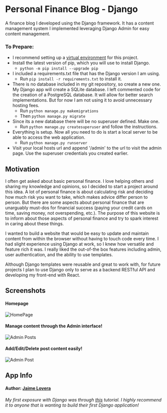 # Personal Finance Blog - Django

A finance blog I developed using the Django framework. It has a content management system I implemented leveraging Django Admin for easy content management.

### To Prepare:

- I recommend setting up a [virtual environment](https://docs.python.org/3/library/venv.html) for this project.
- Install the latest version of pip, which you will use to install Django.
  - `python -m pip install --upgrade pip`
- I included a requirements.txt file that has the Django version I am using.
  - Run `pip install -r requirements.txt` to install it.
- There is no database included in my git repository, so create a new one. My Django app will create a SQLite database. I left commented code for the creation of a PostgreSQL database. It will allow for better search implementations. But for now I am not using it to avoid unnecessary hosting fees.
  - Run `python manage.py makemigrations`
  - Then `python manage.py migrate`
- Since its a new database there will be no superuser defined. Make one.
  - Run `python manage.py createsuperuser` and follow the instructions.
- Everything is setup. Now all you need to do is start a local server to be able to access the web application.
  - Run `python manage.py runserver`
- Visit your local hosts url and append '/admin' to the url to visit the admin page. Use the superuser credentials you created earlier.

## Motivation

I often get asked about basic personal finance. I love helping others and sharing my knowledge and opinions, so I decided to start a project around this idea. A lot of personal finance is about calculating risk and deciding how much risk you want to take, which makes advice differ person to person. But there are some aspects about personal finance that are unarguably must-dos for financial success (paying your credit cards on time, saving money, not overspending, etc.). The purpose of this website is to inform about those aspects of personal finance and try to spark interest in caring about these things.

I wanted to build a website that would be easy to update and maintain content from within the browser without having to touch code every time. I had slight experience using Django at work, so I knew how versatile and feature rich it was. I really liked the out-of-the box features including admin, user authentication, and the ability to use templates.

Although Django templates were reusable and great to work with, for future projects I plan to use Django only to serve as a backend RESTful API and developing my front-end with React.

## Screenshots

#### Homepage

![HomePage](./readme_screenshots/index.png)

#### Manage content through the Admin interface!

![Admin Posts](./readme_screenshots/admin.png)

#### Add/Edit/Delete post content easily!

![Admin Post](./readme_screenshots/admin-post.png)

## App Info

#### Author: [Jaime Lovera](https://github.com/jaimelovera)

###### My first exposure with Django was through [this](https://tutorial.djangogirls.org/en/) tutorial. I highly recommend it to anyone that is wanting to build their first Django application!
